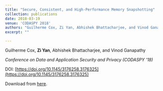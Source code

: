 ```yaml
---
title: "Secure, Consistent, and High-Performance Memory Snapshotting"
collection: publications
date: 2018-03-19
venue: 'CODASPY 2018'
authors: "Guilherme Cox, Zi Yan, Abhishek Bhattacharjee, and Vinod Ganapathy"
excerpt: ""

---
```


Guilherme Cox, **Zi Yan**, Abhishek Bhattacharjee, and Vinod Ganapathy

*Conference on Data and Application Security and Privacy (CODASPY '18)*

DOI: [https://doi.org/10.1145/3176258.3176325](https://doi.org/10.1145/3176258.3176325)

Download from [here](https://dl.acm.org/authorize?N686583).
